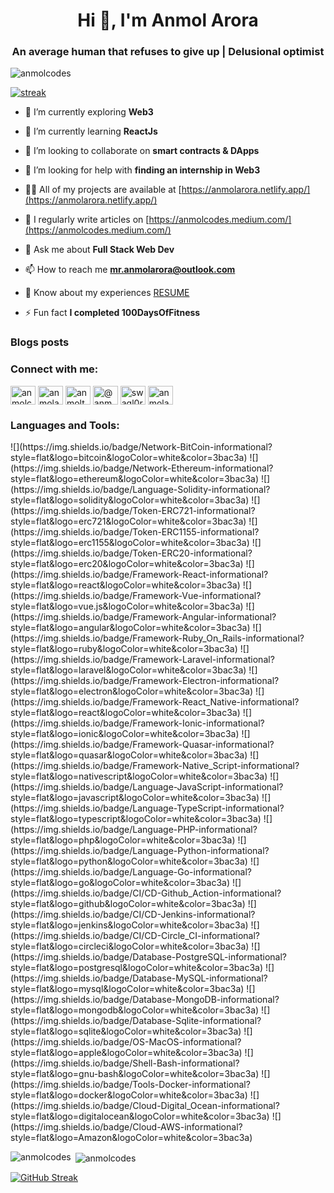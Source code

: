 <h1 align="center">Hi 👋, I'm Anmol Arora</h1>
<h3 align="center">An average human that refuses to give up | Delusional optimist</h3>

<p align="left"> <img src="https://komarev.com/ghpvc/?username=anmolcodes&label=Stalkers&color=0e75b6&style=flat" alt="anmolcodes" /> </p>

<a href="https://github-profile-trophy.vercel.app/?username=anmolcodes" rel="nofollow"><img src="https://camo.githubusercontent.com/841086315c1e539a10fe125dd29dc05ef44686ca6969e1c6aa14db46a8efb4eb/68747470733a2f2f6769746875622d70726f66696c652d74726f7068792e76657263656c2e6170702f3f757365726e616d653d746b6f686c69267468656d653d6461726b687562266e6f2d62673d7472756526726f773d3226636f6c756d6e3d33266d617267696e2d773d3135266d617267696e2d683d3135" alt="streak" data-canonical-src="https://github-profile-trophy.vercel.app/?username=anmolcodes&amp;theme=darkhub&amp;no-bg=true&amp;row=1&amp;column=6&amp;margin-w=15&amp;margin-h=15" style="max-width: 100%;"></a>
- 🔭 I’m currently exploring **Web3**

- 🌱 I’m currently learning **ReactJs**

- 👯 I’m looking to collaborate on **smart contracts & DApps**

- 🤝 I’m looking for help with **finding an internship in Web3**

- 👨‍💻 All of my projects are available at [https://anmolarora.netlify.app/](https://anmolarora.netlify.app/)

- 📝 I regularly write articles on [https://anmolcodes.medium.com/](https://anmolcodes.medium.com/)

- 💬 Ask me about **Full Stack Web Dev**

- 📫 How to reach me **[mr.anmolarora@outlook.com](mailto:mr.anmolarora@outlook.com)**

- 📄 Know about my experiences [RESUME](https://drive.google.com/file/d/1rJm_3bW0w9tJv6Ob93Ro3AV9mhN_R5YB/view?usp=sharing)

- ⚡ Fun fact **I completed 100DaysOfFitness**

### Blogs posts
<!-- BLOG-POST-LIST:START -->
<!-- BLOG-POST-LIST:END -->

<h3 align="left">Connect with me:</h3>
<p align="left">
<a href="https://dev.to/anmolcodes" target="blank"><img align="center" src="https://cdn.jsdelivr.net/npm/simple-icons@3.0.1/icons/dev-dot-to.svg" alt="anmolcodes" height="30" width="40" /></a>
<a href="https://linkedin.com/in/anmolarora1/" target="blank"><img align="center" src="https://www.fpsa.org/wp-content/uploads/linkedin-logo-copy.png" alt="anmolarora1/" height="30" width="40" /></a>
<a href="https://instagram.com/anmoltookthese" target="blank"><img align="center" src="https://cdn2.iconfinder.com/data/icons/social-media-2285/512/1_Instagram_colored_svg_1-512.png" alt="anmoltookthese" height="30" width="40" /></a>
<a href="https://medium.com/@anmolcodes" target="blank"><img align="center" src="https://upload.wikimedia.org/wikipedia/commons/thumb/e/ec/Medium_logo_Monogram.svg/1200px-Medium_logo_Monogram.svg.png" alt="@anmolcodes" height="30" width="40" /></a>
<a href="https://www.codechef.com/users/swagl0rd" target="blank"><img align="center" src="https://cdn.jsdelivr.net/npm/simple-icons@3.1.0/icons/codechef.svg" alt="swagl0rd" height="30" width="40" /></a>
<a href="https://www.hackerrank.com/anmolarora10" target="blank"><img align="center" src="https://upload.wikimedia.org/wikipedia/commons/6/65/HackerRank_logo.png" alt="anmolarora10" height="30" width="40" /></a>
</p>

<h3 align="left">Languages and Tools:</h3>
![](https://img.shields.io/badge/Network-BitCoin-informational?style=flat&logo=bitcoin&logoColor=white&color=3bac3a)
![](https://img.shields.io/badge/Network-Ethereum-informational?style=flat&logo=ethereum&logoColor=white&color=3bac3a)
![](https://img.shields.io/badge/Language-Solidity-informational?style=flat&logo=solidity&logoColor=white&color=3bac3a)
![](https://img.shields.io/badge/Token-ERC721-informational?style=flat&logo=erc721&logoColor=white&color=3bac3a)
![](https://img.shields.io/badge/Token-ERC1155-informational?style=flat&logo=erc1155&logoColor=white&color=3bac3a)
![](https://img.shields.io/badge/Token-ERC20-informational?style=flat&logo=erc20&logoColor=white&color=3bac3a)
![](https://img.shields.io/badge/Framework-React-informational?style=flat&logo=react&logoColor=white&color=3bac3a)
![](https://img.shields.io/badge/Framework-Vue-informational?style=flat&logo=vue.js&logoColor=white&color=3bac3a)
![](https://img.shields.io/badge/Framework-Angular-informational?style=flat&logo=angular&logoColor=white&color=3bac3a)
![](https://img.shields.io/badge/Framework-Ruby_On_Rails-informational?style=flat&logo=ruby&logoColor=white&color=3bac3a)
![](https://img.shields.io/badge/Framework-Laravel-informational?style=flat&logo=laravel&logoColor=white&color=3bac3a)
![](https://img.shields.io/badge/Framework-Electron-informational?style=flat&logo=electron&logoColor=white&color=3bac3a)
![](https://img.shields.io/badge/Framework-React_Native-informational?style=flat&logo=react&logoColor=white&color=3bac3a)
![](https://img.shields.io/badge/Framework-Ionic-informational?style=flat&logo=ionic&logoColor=white&color=3bac3a)
![](https://img.shields.io/badge/Framework-Quasar-informational?style=flat&logo=quasar&logoColor=white&color=3bac3a)
![](https://img.shields.io/badge/Framework-Native_Script-informational?style=flat&logo=nativescript&logoColor=white&color=3bac3a)
![](https://img.shields.io/badge/Language-JavaScript-informational?style=flat&logo=javascript&logoColor=white&color=3bac3a)
![](https://img.shields.io/badge/Language-TypeScript-informational?style=flat&logo=typescript&logoColor=white&color=3bac3a)
![](https://img.shields.io/badge/Language-PHP-informational?style=flat&logo=php&logoColor=white&color=3bac3a)
![](https://img.shields.io/badge/Language-Python-informational?style=flat&logo=python&logoColor=white&color=3bac3a)
![](https://img.shields.io/badge/Language-Go-informational?style=flat&logo=go&logoColor=white&color=3bac3a)
![](https://img.shields.io/badge/CI/CD-Github_Action-informational?style=flat&logo=github&logoColor=white&color=3bac3a)
![](https://img.shields.io/badge/CI/CD-Jenkins-informational?style=flat&logo=jenkins&logoColor=white&color=3bac3a)
![](https://img.shields.io/badge/CI/CD-Circle_CI-informational?style=flat&logo=circleci&logoColor=white&color=3bac3a)
![](https://img.shields.io/badge/Database-PostgreSQL-informational?style=flat&logo=postgresql&logoColor=white&color=3bac3a)
![](https://img.shields.io/badge/Database-MySQL-informational?style=flat&logo=mysql&logoColor=white&color=3bac3a)
![](https://img.shields.io/badge/Database-MongoDB-informational?style=flat&logo=mongodb&logoColor=white&color=3bac3a)
![](https://img.shields.io/badge/Database-Sqlite-informational?style=flat&logo=sqlite&logoColor=white&color=3bac3a)
![](https://img.shields.io/badge/OS-MacOS-informational?style=flat&logo=apple&logoColor=white&color=3bac3a)
![](https://img.shields.io/badge/Shell-Bash-informational?style=flat&logo=gnu-bash&logoColor=white&color=3bac3a)
![](https://img.shields.io/badge/Tools-Docker-informational?style=flat&logo=docker&logoColor=white&color=3bac3a)
![](https://img.shields.io/badge/Cloud-Digital_Ocean-informational?style=flat&logo=digitalocean&logoColor=white&color=3bac3a)
![](https://img.shields.io/badge/Cloud-AWS-informational?style=flat&logo=Amazon&logoColor=white&color=3bac3a)
<p><img align="left" src="https://github-readme-stats.vercel.app/api/top-langs?username=anmolcodes&show_icons=true&locale=en&layout=compact" alt="anmolcodes" /></p>

<p>&nbsp;<img align="center" src="https://github-readme-stats.vercel.app/api?username=anmolcodes&show_icons=true&locale=en" alt="anmolcodes" /></p>

[![GitHub Streak](https://github-readme-streak-stats.herokuapp.com?user=anmolcodes&theme=radical&date_format=M%20j%5B%2C%20Y%5D)](https://git.io/streak-stats)
